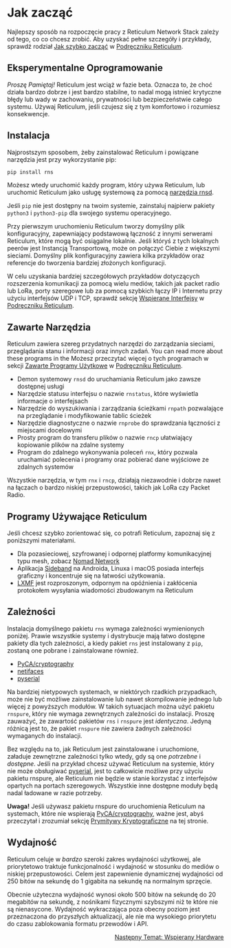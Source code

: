 # Jak zacząć
Najlepszy sposób na rozpoczęcie pracy z Reticulum Network Stack zależy od tego, co
co chcesz zrobić. Aby uzyskać pełne szczegóły i przykłady, sprawdź rodział [Jak szybko zacząć](manual/gettingstartedfast.html) w [Podręczniku Reticulum](manual/index.html).

## Eksperymentalne Oprogramowanie
*Proszę Pamiętaj!* Reticulum jest wciąż w fazie beta. Oznacza to, że choć działa bardzo dobrze i jest bardzo stabilne, to nadal mogą istnieć krytyczne błędy lub wady w zachowaniu, prywatności lub bezpieczeństwie całego systemu. Używaj Reticulum, jeśli czujesz się z tym komfortowo i rozumiesz konsekwencje.


## Instalacja
Najprostszym sposobem, żeby zainstalować Reticulum i powiązane narzędzia jest przy wykorzystanie pip:

```bash
pip install rns
```

Możesz wtedy uruchomić każdy program, który używa Reticulum, lub uruchomić Reticulum jako usługę systemową za pomocą [narzędzia rnsd](manual/using.html#the-rnsd-utility).

Jeśli `pip` nie jest dostępny na twoim systemie, zainstaluj najpierw pakiety `python3` i `python3-pip` dla swojego systemu operacyjnego.

Przy pierwszym uruchomieniu Reticulum tworzy domyślny plik konfiguracyjny, zapewniający podstawową łączność z innymi serwerami Reticulum, które mogą być osiągalne lokalnie. Jeśli któryś z tych lokalnych peerów jest Instancją Transportową, może on połączyć Ciebie z większymi sieciami. Domyślny plik konfiguracyjny zawiera kilka przykładów oraz referencje do tworzenia bardziej złożonych konfiguracji.

W celu uzyskania bardziej szczegółowych przykładów dotyczących rozszerzenia komunikacji za pomocą wielu mediów, takich jak packet radio lub LoRa, porty szeregowe lub za pomocą szybkich łączy IP i Internetu przy użyciu interfejsów UDP i TCP, sprawdź sekcję [Wspierane Interfejsy](manual/interfaces.html) w [Podręczniku Reticulum](manual/index.html).


## Zawarte Narzędzia
Reticulum zawiera szereg przydatnych narzędzi do zarządzania sieciami, przeglądania stanu i informacji oraz innych zadań. You can read more about these programs in the Możesz przeczytać więcej o tych programach w sekcji [Zawarte Programy Użytkowe](manual/using.html#included-utility-programs) w [Podręczniku Reticulum](manual/index.html).

- Demon systemowy `rnsd` do uruchamiania Reticulum jako zawsze dostępnej usługi
- Narzędzie statusu interfejsu o nazwie `rnstatus`, które wyświetla informacje o interfejsach
- Narzędzie do wyszukiwania i zarządzania ścieżkami `rnpath` pozwalające na przeglądanie i modyfikowanie tablic ścieżek
- Narzędzie diagnostyczne o nazwie `rnprobe` do sprawdzania łączności z miejscami docelowymi
- Prosty program do transferu plików o nazwie `rncp` ułatwiający kopiowanie plików na zdalne systemy
- Program do zdalnego wykonywania poleceń `rnx`, który pozwala uruchamiać polecenia i programy oraz pobierać dane wyjściowe ze zdalnych systemów

Wszystkie narzędzia, w tym `rnx` i `rncp`, działają niezawodnie i dobrze nawet na łączach o bardzo niskiej przepustowości, takich jak LoRa czy Packet Radio.

## Programy Używające Reticulum
Jeśli chcesz szybko zorientować się, co potrafi Reticulum, zapoznaj się z poniższymi materiałami.

- Dla pozasieciowej, szyfrowanej i odpornej platformy komunikacyjnej typu mesh, zobacz [Nomad Network](https://github.com/markqvist/NomadNet)
- Aplikacja [Sideband](https://github.com/markqvist/sideband) na Androida, Linuxa i macOS posiada interfejs graficzny i koncentruje się na łatwości użytkowania.
- [LXMF](https://github.com/markqvist/lxmf) jest rozproszonym, odpornym na opóźnienia i zakłócenia protokołem wysyłania wiadomości zbudowanym na Reticulum

## Zależności
Instalacja domyślnego pakietu `rns` wymaga zależności wymienionych poniżej. Prawie wszystkie systemy i dystrybucje mają łatwo dostępne pakiety dla tych zależności, a kiedy pakiet `rns` jest instalowany z `pip`, zostaną one pobrane i zainstalowane również.

- [PyCA/cryptography](https://github.com/pyca/cryptography)
- [netifaces](https://github.com/al45tair/netifaces)
- [pyserial](https://github.com/pyserial/pyserial)

Na bardziej nietypowych systemach, w niektórych rzadkich przypadkach, może nie być możliwe zainstalowanie lub nawet skompilowanie jednego lub więcej z powyższych modułów. W takich sytuacjach można użyć pakietu `rnspure`, który nie wymaga zewnętrznych zależności do instalacji. Proszę zauważyć, że zawartość pakietów `rns` i `rnspure` jest *identyczna*. Jedyną różnicą jest to, że pakiet `rnspure` nie zawiera żadnych zależności wymaganych do instalacji.

Bez względu na to, jak Reticulum jest zainstalowane i uruchomione, załaduje zewnętrzne zależności tylko wtedy, gdy są one *potrzebne* i *dostępne*. Jeśli na przykład chcesz używać Reticulum na systemie, który nie może obsługiwać [pyserial](https://github.com/pyserial/pyserial), jest to całkowicie możliwe przy użyciu pakietu rnspure, ale Reticulum nie będzie w stanie korzystać z interfejsów opartych na portach szeregowych. Wszystkie inne dostępne moduły będą nadal ładowane w razie potrzeby.

**Uwaga!** Jeśli używasz pakietu rnspure do uruchomienia Reticulum na systemach, które nie wspierają [PyCA/cryptography](https://github.com/pyca/cryptography), ważne jest, abyś przeczytał i zrozumiał sekcję [Prymitywy Kryptograficzne](crypto.html) na tej stronie.

## Wydajność
Reticulum celuje w *bardzo* szeroki zakres wydajności użytkowej, ale priorytetowo traktuje funkcjonalność i wydajność w stosunku do mediów o niskiej przepustowości. Celem jest zapewnienie dynamicznej wydajności od 250 bitów na sekundę do 1 gigabita na sekundę na normalnym sprzęcie.

Obecnie użyteczna wydajność wynosi około 500 bitów na sekundę do 20 megabitów na sekundę, z nośnikami fizycznymi szybszymi niż te które nie są nienasycone. Wydajność wykraczająca poza obecny poziom jest przeznaczona do przyszłych aktualizacji, ale nie ma wysokiego priorytetu do czasu zablokowania formatu przewodów i API.

<p align="right"><a href="hardware_pl.html">Następny Temat: Wspierany Hardware</a></p>
